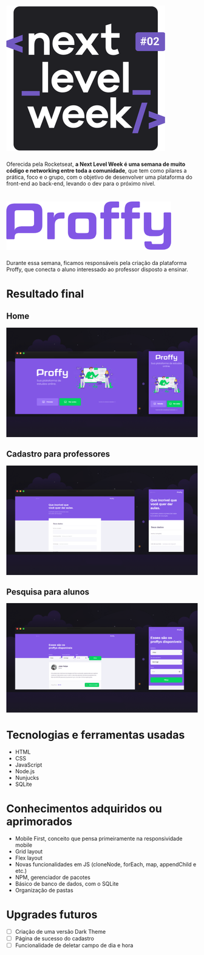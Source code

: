 # ![Next Level Week](https://github.com/felipinas/next-level-week-2/blob/master/public/images/images-read-me/logo-nlw-2.svg)

Oferecida pela Rocketseat, **a Next Level Week é uma semana de muito código e networking entre toda a comunidade**, que tem como pilares a prática, foco e o grupo, com o objetivo de desenvolver uma plataforma do front-end ao back-end, levando o dev para o próximo nível.

# ![Proffy](https://github.com/felipinas/next-level-week-2/blob/master/public/images/images-read-me/logo-proffy.png)

Durante essa semana, ficamos responsáveis pela criação da plataforma Proffy, que conecta o aluno interessado ao professor disposto a ensinar.

# Resultado final

## Home

![Página home](https://github.com/felipinas/next-level-week-2/blob/master/public/images/images-read-me/home.png)

## Cadastro para professores

![Oágina de cadastro para professores](https://github.com/felipinas/next-level-week-2/blob/master/public/images/images-read-me/give-classes-readme.png)

## Pesquisa para alunos

![Página de pesquisa de professores para alunos](https://github.com/felipinas/next-level-week-2/blob/master/public/images/images-read-me/study-readme.png)

# Tecnologias e ferramentas usadas

* HTML
* CSS
* JavaScript
* Node.js
* Nunjucks
* SQLite

# Conhecimentos adquiridos ou aprimorados

* Mobile First, conceito que pensa primeiramente na responsividade mobile
* Grid layout
* Flex layout
* Novas funcionalidades em JS (cloneNode, forEach, map, appendChild e etc.)
* NPM, gerenciador de pacotes
* Básico de banco de dados, com o SQLite
* Organização de pastas

# Upgrades futuros

- [ ] Criação de uma versão Dark Theme
- [ ] Página de sucesso do cadastro
- [ ] Funcionalidade de deletar campo de dia e hora
